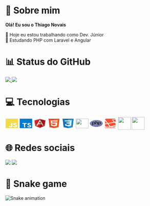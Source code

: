 # 💫 Sobre mim
<b>Olá! Eu sou o Thiago Novais</b>

🔭 Hoje eu estou trabalhando como Dev. Júnior<br>
🌱 Estudando PHP com Laravel e Angular<br>

# 📊 Status do GitHub
<div>
  <a href="https://github.com/Zeref28">
    <img height="180em" src="https://github-readme-stats.vercel.app/api?username=felipesilva15&show_icons=true&theme=dracula&include_all_commits=true&count_private=true"/>
    <img height="180em" src="https://github-readme-stats.vercel.app/api/top-langs/?username=felipesilva15&layout=compact&langs_count=7&theme=dracula"/>
  </a>
</div>

# 💻 Tecnologias
<div style="display: inline_block">
  <img align="center" height="30" width="40" src="https://raw.githubusercontent.com/devicons/devicon/master/icons/javascript/javascript-plain.svg">
  <img align="center" height="30" width="40" src="https://raw.githubusercontent.com/devicons/devicon/master/icons/typescript/typescript-plain.svg">
  <img align="center" height="30" width="40" src="https://raw.githubusercontent.com/devicons/devicon/master/icons/angularjs/angularjs-original.svg">
  <img align="center" height="30" width="40" src="https://raw.githubusercontent.com/devicons/devicon/master/icons/html5/html5-original.svg">
  <img align="center" height="30" width="40" src="https://raw.githubusercontent.com/devicons/devicon/master/icons/css3/css3-original.svg">
  <img align="center" height="30" width="40" src="https://cdn.jsdelivr.net/gh/devicons/devicon/icons/bootstrap/bootstrap-original.svg">
  <img align="center" height="40" width="40" src="https://raw.githubusercontent.com/devicons/devicon/master/icons/php/php-original.svg">
  <img align="center" height="30" width="40" src="https://raw.githubusercontent.com/devicons/devicon/master/icons/laravel/laravel-plain-wordmark.svg">
  <img align="center" height="40" width="40" src="https://cdn.jsdelivr.net/gh/devicons/devicon/icons/mysql/mysql-original-wordmark.svg">
  <img align="center" height="40" width="40" src="https://cdn.jsdelivr.net/gh/devicons/devicon/icons/microsoftsqlserver/microsoftsqlserver-plain-wordmark.svg">
</div>

# 🌐 Redes sociais
<a href = "mailto:thiago.novais2001@gmail.com"><img src="https://img.shields.io/badge/-Gmail-%23333?style=for-the-badge&logo=gmail&logoColor=white" target="_blank"></a>
<a href="https://www.linkedin.com/in/thiago-novais2001/" target="_blank"><img src="https://img.shields.io/badge/-LinkedIn-%230077B5?style=for-the-badge&logo=linkedin&logoColor=white" target="_blank"></a>

# 🐍 Snake game
![Snake animation](https://github.com/zeref28/zeref28/blob/output/github-contribution-grid-snake.svg)
